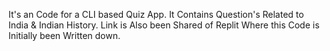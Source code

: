 It's an Code for a CLI based Quiz App.
It Contains Question's Related to India & Indian History.
Link is Also been Shared of Replit Where this Code is Initially been Written down.